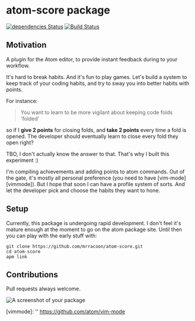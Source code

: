 # atom-score package

[![dependencies Status](https://david-dm.org/MrRacoon/atom-score/status.svg)](https://david-dm.org/MrRacoon/atom-score)
[![Build Status](https://travis-ci.org/MrRacoon/atom-score.svg?branch=master)](https://travis-ci.org/MrRacoon/atom-score)

## Motivation

A plugin for the Atom editor, to provide instant feedback during to your workflow.

It's hard to break habits. And it's fun to play games. Let's build a system to keep track of your coding habits, and try to sway you into better habits with points.

For instance:

> You want to learn to be more vigilant about keeping code folds 'folded'

so if I **give 2 points** for closing folds, and **take 2 points** every time a fold is opened. The developer should eventually learn to close every fold they open right?

TBO, I don't actually know the answer to that. That's why I built this experiment :)

I'm compiling achievements and adding points to atom commands. Out of the gate, it's mostly all personal preference (you need to have [vim-mode][vimmode]). But I hope that soon I can have a profile system of sorts. And let the developer pick and choose the habits they want to hone.

## Setup

Currently, this package is undergoing rapid development. I don't feel it's mature enough at the moment to go on the atom package site. Until then you can play with the early stuff with:

```
git clone https://github.com/mrracoon/atom-score.git
cd atom-score
apm link
```

## Contributions

Pull requests always welcome.

![A screenshot of your package](https://f.cloud.github.com/assets/69169/2290250/c35d867a-a017-11e3-86be-cd7c5bf3ff9b.gif)

[vimmode]: '' https://github.com/atom/vim-mode
